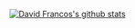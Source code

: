 [![David Francos's github stats](https://github-readme-stats.vercel.app/api?username=xayon&show_icons=true&hide_border=true)](https://github.com/anuraghazra/github-readme-stats)

